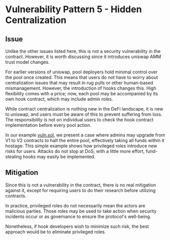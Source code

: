 # Vulnerability Pattern 5 - Hidden Centralization

## Issue

Unlike the other issues listed here, this is not a security vulnerability in the contract. However, it is worth discussing since it introduces uniswap AMM trust model changes.

For earlier versions of uniswap, pool deployers hold minimal control over the pool once created. This means that users do not have to worry about centralization issues that may result in rug pulls or other human-based mismanagement. However, the introduction of hooks changes this. High flexibility comes with a price; now, each pool may be accompanied by its own hook contract, which may include admin roles.

While contract centralization is nothing new in the DeFi landscape, it is new to uniswap, and users must be aware of this to prevent suffering from loss. The responsibility is not on individual users to check the hook contract implementation before every pool action.

In our example [vuln.sol](), we present a case where admins may upgrade from V1 to V2 contracts to halt the entire pool, effectively taking all funds within it hostage. This simple example shows how privileged roles introduce new risks for users. Attacks do not stop at DoS; with a little more effort, fund-stealing hooks may easily be implemented.
## Mitigation

Since this is not a vulnerability in the contract, there is no real mitigation against it, except for requiring users to do their research before utilizing contracts.

In practice, privileged roles do not necessarily mean the actors are malicious parties. Those roles may be used to take action when security incidents occur or as governance to ensure the protocol's well-being.

Nonetheless, if hook developers wish to minimize such risk, the best approach would be to eliminate privileged roles.

